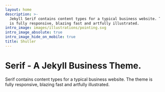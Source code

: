 ```yaml
---
layout: home
description: >-
  Jekyll Serif contains content types for a typical business website. The theme
  is fully responsive, blazing fast and artfully illustrated.
intro_image: images/illustrations/pointing.svg
intro_image_absolute: true
intro_image_hide_on_mobile: true
title: Shuller
---
```


# Serif - A Jekyll Business Theme.

Serif contains content types for a typical business website. The theme is fully responsive, blazing fast and artfully illustrated.
